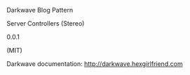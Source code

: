 Darkwave Blog Pattern

Server Controllers (Stereo)

0.0.1

(MIT)

Darkwave documentation: http://darkwave.hexgirlfriend.com
